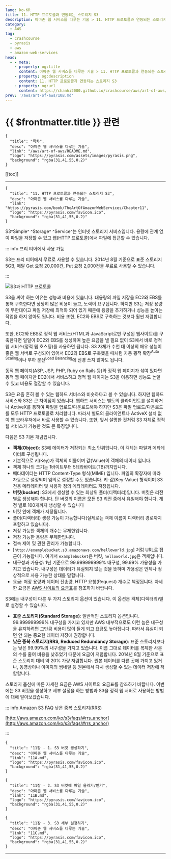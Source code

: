```yaml
---
lang: ko-KR
title: 11. HTTP 프로토콜과 연동되는 스토리지 S3
description: 아마존 웹 서비스를 다루는 기술 > 11. HTTP 프로토콜과 연동되는 스토리지 S3
category:
  - AWS
tag: 
  - crashcourse
  - pyrasis
  - aws 
  - amazon-web-services
head:
  - - meta:
    - property: og:title
      content: 아마존 웹 서비스를 다루는 기술 > 11. HTTP 프로토콜과 연동되는 스토리지 S3
    - property: og:description
      content: 11. HTTP 프로토콜과 연동되는 스토리지 S3
    - property: og:url
      content: https://chanhi2000.github.io/crashcourse/aws/art-of-aws/11.html
prev: '/aws/art-of-aws/10B.md'
---
```


# {{ $frontmatter.title }} 관련

```component VPCard
{
  "title": "목차",
  "desc": "아마존 웹 서비스를 다루는 기술",
  "link": "/aws/art-of-aws/README.md",
  "logo": "https://pyrasis.com/assets/images/pyrasis.png",
  "background": "rgba(31,41,55,0.2)"
}
```

[[toc]]

---

```component VPCard
{
  "title": "11. HTTP 프로토콜과 연동되는 스토리지 S3",
  "desc": "아마존 웹 서비스를 다루는 기술",
  "link": "https://pyrasis.com/book/TheArtOfAmazonWebServices/Chapter11",
  "logo": "https://pyrasis.com/favicon.ico",
  "background": "rgba(31,41,55,0.2)"
}
```

S3^Simple^ ^Storage^ ^Service^는 인터넷 스토리지 서비스입니다. 용량에 관계 없이 파일을 저장할 수 있고 웹(HTTP 프로토콜)에서 파일에 접근할 수 있습니다.

::: info 프리 티어에서 사용 가능

S3는 프리 티어에서 무료로 사용할 수 있습니다. 2014년 8월 기준으로 표준 스토리지 5GB, 매달 Get 요청 20,000건, Put 요청 2,000건을 무료로 사용할 수 있습니다.

:::

![S3과 HTTP 프로토콜](https://pyrasis.com/assets/images/TheArtOfAmazonWebServicesChapter11/1.png)

S3을 써야 하는 이유는 성능과 비용에 있습니다. 대용량의 파일 저장을 EC2와 EBS를 통해 구축한다면 상당히 많은 비용이 들고, 노력이 요구됩니다. 하지만 S3는 저장 용량이 무한대이고 파일 저장에 최적화 되어 있기 때문에 용량을 추가하거나 성능을 높이는 작업을 하지 않아도 됩니다. 비용 또한, EC2와 EBS로 구축하는 것보다 훨씬 저렴합니다.

또한, EC2와 EBS로 정적 웹 서비스(HTML과 JavaScript로만 구성된 웹사이트)를 구축한다면 일일이 EC2와 EBS를 생성하여 높은 요금을 낼 필요 없이 S3에서 바로 정적 웹 서비스(정적 웹 호스팅)를 사용하면 됩니다. S3 자체가 수천 대 이상의 매우 성능이 좋은 웹 서버로 구성되어 있어서 EC2와 EBS로 구축했을 때처럼 자동 횡적 확장<sup>Auto Scaling</sup>이나 부하 분산<sup>Load Balancing</sup>에 신경 쓰지 않아도 됩니다.

동적 웹 페이지(ASP, JSP, PHP, Ruby on Rails 등)와 정적 웹 페이지가 섞여 있다면 동적 웹 페이지만 EC2에서 서비스하고 정적 웹 페이지는 S3을 이용하면 성능도 높일 수 있고 비용도 절감할 수 있습니다.

S3은 요즘 흔히 볼 수 있는 웹하드 서비스와 비슷하다고 볼 수 있습니다. 하지만 웹하드 서비스와 S3은 큰 차이점이 있습니다. 웹하드 서비스는 별도의 클라이언트를 설치하거나 ActiveX를 통하여 파일을 업로드/다운로드해야 하지만 S3은 파일 업로드/다운로드를 모두 HTTP 프로토콜로 처리합니다. 따라서 별도의 클라이언트나 ActiveX 설치 없이 웹 브라우저에서 바로 사용할 수 있습니다. 또한, 앞서 설명한 것처럼 S3 자체로 정적 웹 서비스가 가능한 것도 큰 특징입니다.

다음은 S3 기본 개념입니다.

- **객체(Object)**: S3에 데이터가 저장되는 최소 단위입니다. 이 객체는 파일과 메타데이터로 구성됩니다.
- 기본적으로 키(Key)가 객체의 이름이며 값(Value)이 객체의 데이터 입니다.
- 객체 하나의 크기는 1바이트부터 5테라바이트(TB)까지입니다.
- 메타데이터는 HTTP Content-Type 형식(MIME) 입니다. 파일의 확장자에 따라 자동으로 설정되며 임의로 설정할 수도 있습니다. 키-값(Key-Value) 형식이며 S3 전용 메타데이터 및 사용자 정의 메타데이터도 저장됩니다.
- **버킷(bucket)**: S3에서 생성할 수 있는 최상위 폴더(디렉터리)입니다. 버킷은 리전별로 생성해야 합니다. 단 버킷의 이름은 모든 S3 리전 중에서 유일해야 합니다. 계정 별로 100개까지 생성할 수 있습니다
- 버킷 안에 객체가 저장됩니다.
- 폴더(디렉터리) 생성 가능이 가능합니다(실제로는 객체 이름이 디렉터리 경로까지 포함하고 있습니다).
- 저장 가능한 객체의 개수는 무제한입니다.
- 저장 가능한 용량은 무제한입니다.
- 접속 제어 및 권한 관리가 가능합니다.
- [<FontIcon icon="fas fa-globe"/>`http://examplebucket.s3.amazonaws.com/helloworld.jpg`] 처럼 URL로 접근이 가능합니다. 여기서 `examplebucket`은 버킷, `helloworld.jpg`은 객체입니다.
- 내구성과 가용성: 1년 기준으로 99.999999999% 내구성, 99.99% 가용성을 가지고 있습니다. 내구성은 데이터가 유실되지 않는 것을 뜻하며 가용성은 언제나 정상적으로 사용 가능한 상태를 말합니다.
- 요금: 저장 용량과 데이터 전송량, HTTP 요청(Request) 개수로 책정됩니다. 자세한 요금은 [<FontIcon icon="fa-brands fa-aws"/>AWS 사이트의 요금표](http://aws.amazon.com/ko/s3/pricing/)를 참조하기 바랍니다.

S3에는 내구성이 다른 두 가지 스토리지 옵션이 있습니다. 이 옵션은 객체(디렉터리)별로 설정할 수 있습니다.

- **표준 스토리지(Standard Storage)**: 일반적인 스토리지 옵션입니다. 99.999999999% 내구성을 가지고 있지만 AWS 내부적으로도 이런 높은 내구성을 유지하려면 그만큼 비용이 많이 들게 되고 요금도 높아집니다. 따라서 유실이 되면 안 되는 중요한 데이터 저장에 권장합니다.
- **낮은 중복 스토리지(RRS, Reduced Redundancy Storage)**: 표준 스토리지보다는 낮은 99.99%의 내구성을 가지고 있습니다. 이름 그대로 데이터를 복제한 사본의 수를 줄여 비용을 낮추었기 때문에 요금이 저렴합니다. 2014년 8월 기준으로 표준 스토리지 대비 약 20% 가량 저렴합니다. 원본 데이터를 다른 곳에 가지고 있거나, 동영상이나 이미지의 썸네일 등 원본에서 다시 생성할 수 있는 데이터 저장에 적합합니다.

스토리지 옵션에 따른 자세한 요금은 AWS 사이트의 요금표를 참조하기 바랍니다. 이번에는 S3 버킷을 생성하고 세부 설정을 하는 방법과 S3을 정적 웹 서버로 사용하는 방법에 대해 알아보겠습니다.

::: info Amazon S3 FAQ 낮은 중복 스토리지(RRS)

[http://aws.amazon.com/ko/s3/faqs/#rrs_anchor](http://aws.amazon.com/ko/s3/faqs/#rrs_anchor)

:::

```component VPCard
{
  "title": "11장 - 1. S3 버킷 생성하기",
  "desc": "아마존 웹 서비스를 다루는 기술",
  "link": "11A.md",
  "logo": "https://pyrasis.com/favicon.ico",
  "background": "rgba(31,41,55,0.2)"
}
```

```component VPCard
{
  "title": "11장 - 2. S3 버킷에 파일 올리기/받기",
  "desc": "아마존 웹 서비스를 다루는 기술",
  "link": "11B.md",
  "logo": "https://pyrasis.com/favicon.ico",
  "background": "rgba(31,41,55,0.2)"
}
```

```component VPCard
{
  "title": "11장 - 3. S3 세부 설정하기",
  "desc": "아마존 웹 서비스를 다루는 기술",
  "link": "11C.md",
  "logo": "https://pyrasis.com/favicon.ico",
  "background": "rgba(31,41,55,0.2)"
}
```

---

<TagLinks />
